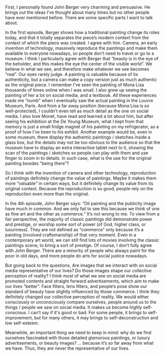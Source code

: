 First, I personally found John Berger very charming and persuasive. He brings out the ideas I’ve thought about many times but no other people have ever mentioned before. There are some specific parts I want to talk about. 

In the first episode, Berger shows how a traditional painting change its roles today, and that it totally separates the piece’s modern context from the context of which the piece was created. I agree with him. Camera, an early invention of technology, massively reproduce the paintings and make them available to everyone nowadays, so people don’t need to travel or go to a museum. I think I particularly agree with Berger that “beauty is in the eye of the beholder, and this makes the eye the center of the visible world”. We believe in what we see, and therefore make whatever we see becomes “real”. Our eyes rarely judge. A painting is valuable because of its authenticity, but a camera can make a copy version just as much authentic as the original piece. 
I remember I’ve seen the painting of Mona Lisa thousands of times online when I was small. I also grew up seeing the painting of her a lot on social media, and a textbook. All these experiences made me “numb” when I eventually saw the actual painting in the Louvre Museum, Paris. And from a far away position (because Mona Lisa is so well-protected), I couldn’t even tell as much detail as the one on social media. I also love Monet, have read and learned a lot about him, but after seeing his exhibition at the De Young Museum, what I kept from that memory is just a small fridge magnet of his painting on my refrigerator, as a proof of how I’ve been to his exhibit. Another example would be, even in some museum, there display the authentic paintings / sketches inside a glass box, but the details may not be too obvious to the audience so that the museum have to display an extra interactive tablet next to it, showing the scan of the paintings / sketches so people can play with them and use finger to zoom in to details. In such case, what is the use for the original painting besides “being there”?

So I think with the invention of camera and other technology, reproduction of paintings definitely change the value of paintings. Maybe it makes them more “valuable” in certain ways, but it definitely change its value from its original context. Because the reproduction is so good, people rely on the reproduction even more than the original. 


In the 4th episode, John Berger says: “Oil painting and the publicity image have much in common. And we only fail to see this because we think of one as fine art and the other as commerce.” It’s not wrong to me. To view from a fair perspective, the majority of classic paintings did demonstrate power and prestige, or worship some sort of power (of God, higher class, or luxuriness). They are not defined as “commerce” only because it’s a painting (involved craftsmanship) of that very moment. Even in a contemporary art world, we can still find lots of movies involving the classic paintings scene, to bring a sort of prestige. Of course, I don’t fully agree with John Berger. There are a minority of people who always paint for the poor in old days, and more people do arts for social justice nowadays. 

But going back to the questions,  Are images that we interact with on social media representative of our lives? Do those images shape our collective perception of reality? I think most of what we see on social media are promoted contents and straight forward advertisements, which aim to make our lives “better”. Face filters, lens filters, and people’s pose show our standard of beauty have slightly influenced by those commerce. I think they definitely changed our collective perception of reality. We would either consciously or unconsciously compare ourselves, people around us to the things / people we saw on social media. It makes us become highly self-conscious. I can’t say if it's good or bad. For some people, it brings to self-improvement, but for many others, it may brings to self-deconstruction and low self-esteem. 

Meanwhile, an important thing we need to keep in mind: why do we find ourselves fascinated with those detailed glamorous paintings, or luxury advertisements, or beauty images? … because it’s so far away from what we have. Thus, they are never the representative of our lives. 

